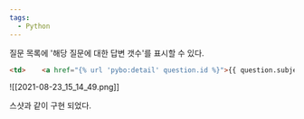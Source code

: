 ```yaml
---
tags:
  - Python
---
```



질문 목록에 '해당 질문에 대한 답변 갯수'를 표시할 수 있다.

```html
<td>    <a href="{% url 'pybo:detail' question.id %}">{{ question.subject }}</a>    {% if question.answer_set.count > 0 %}    <span class="text-danger small ml-2">[댓글: {{ question.answer_set.count }}]</span>    {% endif %}</td>
```

![[2021-08-23_15_14_49.png]]

스샷과 같이 구현 되었다.